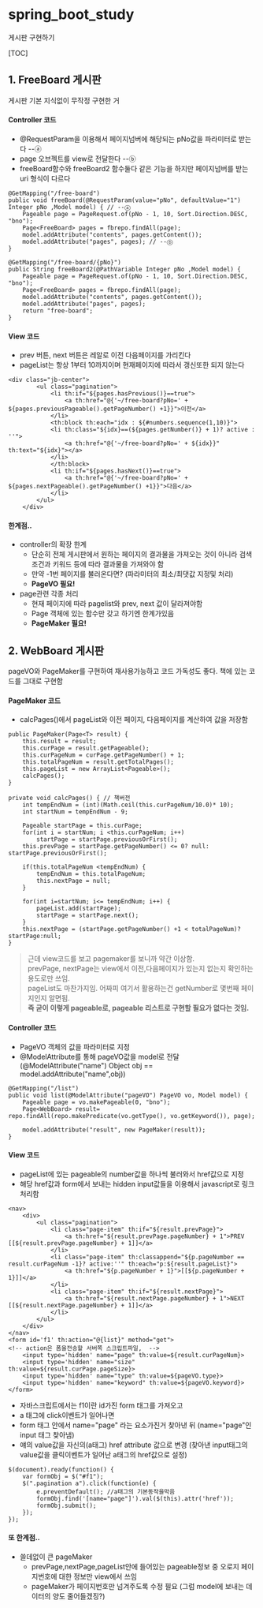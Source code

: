 # spring_boot_study
게시판 구현하기

[TOC]

## 1. FreeBoard 게시판
게시판 기본 지식없이 무작정 구현한 거

#### Controller 코드
- @RequestParam을 이용해서 페이지넘버에 해당되는 pNo값을 파라미터로 받는다 --ⓐ
- page 오브젝트를 view로 전달한다 --ⓑ
- freeBoard함수와 freeBoard2 함수둘다 같은 기능을 하지만 페이지넘버를 받는 uri 형식이 다르다

```
@GetMapping("/free-board")
public void freeBoard(@RequestParam(value="pNo", defaultValue="1") Integer pNo ,Model model) { // --ⓐ
    Pageable page = PageRequest.of(pNo - 1, 10, Sort.Direction.DESC, "bno");
    Page<FreeBoard> pages = fbrepo.findAll(page);
    model.addAttribute("contents", pages.getContent());
    model.addAttribute("pages", pages); // --ⓑ
}

@GetMapping("/free-board/{pNo}")
public String freeBoard2(@PathVariable Integer pNo ,Model model) {
    Pageable page = PageRequest.of(pNo - 1, 10, Sort.Direction.DESC, "bno");
    Page<FreeBoard> pages = fbrepo.findAll(page);
    model.addAttribute("contents", pages.getContent());
    model.addAttribute("pages", pages);
    return "free-board";
}
```

#### View 코드
- prev 버튼, next 버튼은 레알로 이전 다음페이지를 가리킨다
- pageList는 항상 1부터 10까지이며 현재페이지에 따라서 갱신또한 되지 않는다

```
<div class="jb-center">
        <ul class="pagination">
            <li th:if="${pages.hasPrevious()}==true"> 
                <a th:href="@{'~/free-board?pNo=' + ${pages.previousPageable().getPageNumber() +1}}">이전</a>
            </li>
            <th:block th:each="idx : ${#numbers.sequence(1,10)}">
            <li th:class="${idx}==(${pages.getNumber()} + 1)? active : ''">
                <a th:href="@{'~/free-board?pNo=' + ${idx}}" th:text="${idx}"></a>
            </li>
            </th:block>
            <li th:if="${pages.hasNext()}==true"> 
                <a th:href="@{'~/free-board?pNo=' + ${pages.nextPageable().getPageNumber() +1}}">다음</a>
            </li>
        </ul>
    </div>
```

#### 한계점..
- controller의 확장 한계
    - 단순히 전체 게시판에서 원하는 페이지의 결과물을 가져오는 것이 아니라 검색 조건과 키워드 등에 따라 결과물을 가져와야 함
    - 만약 -1번 페이지를 불러온다면? (파라미터의 최소/최댓값 지정및 처리)
    - **PageVO 필요!**
- page관련 각종 처리
    - 현재 페이지에 따라 pagelist와 prev, next 값이 달라져야함
    - Page 객체에 있는 함수만 갖고 하기엔 한계가있음
    - **PageMaker 필요!**

## 2. WebBoard 게시판
pageVO와 PageMaker를 구현하여 재사용가능하고 코드 가독성도 좋다.
책에 있는 코드를 그대로 구현함

#### PageMaker 코드
- calcPages()에서 pageList와 이전 페이지, 다음페이지를 계산하여 값을 저장함

```
public PageMaker(Page<T> result) {
    this.result = result;
    this.curPage = result.getPageable();
    this.curPageNum = curPage.getPageNumber() + 1;
    this.totalPageNum = result.getTotalPages();
    this.pageList = new ArrayList<Pageable>();
    calcPages();
}
    
private void calcPages() { // 책버전
    int tempEndNum = (int)(Math.ceil(this.curPageNum/10.0)* 10);
    int startNum = tempEndNum - 9;
        
    Pageable startPage = this.curPage;
    for(int i = startNum; i <this.curPageNum; i++)
        startPage = startPage.previousOrFirst();
    this.prevPage = startPage.getPageNumber() <= 0? null: startPage.previousOrFirst();
        
    if(this.totalPageNum <tempEndNum) {
        tempEndNum = this.totalPageNum;
        this.nextPage = null;
    }
        
    for(int i=startNum; i<= tempEndNum; i++) {
        pageList.add(startPage);
        startPage = startPage.next();
    }
    this.nextPage = (startPage.getPageNumber() +1 < totalPageNum)? startPage:null;
}
```

> 근데 view코드를 보고 pagemaker를 보니까 약간 이상함. <br>prevPage, nextPage는 view에서 이전,다음페이지가 있는지 없는지 확인하는 용도로만 쓰임. <br>pageList도 마찬가지임. 어짜피 여기서 활용하는건 getNumber로 몇번째 페이지인지 알면됨. <br>**즉 굳이 이렇게 pageable로, pageable 리스트로 구현할 필요가 없다는 것임.**

#### Controller 코드
- PageVO 객체의 값을 파라미터로 지정 
- @ModelAttribute를 통해 pageVO값을 model로 전달 (@ModelAttribute("name") Object obj == model.addAttribute("name",obj))

```
@GetMapping("/list")
public void list(@ModelAttribute("pageVO") PageVO vo, Model model) {
    Pageable page = vo.makePageable(0, "bno");
    Page<WebBoard> result= repo.findAll(repo.makePredicate(vo.getType(), vo.getKeyword()), page);
        
    model.addAttribute("result", new PageMaker(result));
}
```

#### View 코드
- pageList에 있는 pageable의 number값을 하나씩 불러와서 href값으로 지정
- 해당 href값과 form에서 보내는 hidden input값들을 이용해서 javascript로 링크처리함

```
<nav>
    <div>
        <ul class="pagination">
            <li class="page-item" th:if="${result.prevPage}">
                <a th:href="${result.prevPage.pageNumber} + 1">PREV [[${result.prevPage.pageNumber} + 1]]</a>
            </li>
            <li class="page-item" th:classappend="${p.pageNumber == result.curPageNum -1}? active:''" th:each="p:${result.pageList}">
                <a th:href="${p.pageNumber + 1}">[[${p.pageNumber + 1}]]</a>
            </li>
            <li class="page-item" th:if="${result.nextPage}">
                <a th:href="${result.nextPage.pageNumber} + 1">NEXT [[${result.nextPage.pageNumber} + 1]]</a>
            </li>
        </ul>
    </div>
</nav>
<form id='f1' th:action="@{list}" method="get">
<!-- action은 폼을전송할 서버쪽 스크립트파일,  -->
    <input type='hidden' name="page" th:value=${result.curPageNum}>
    <input type='hidden' name="size" th:value=${result.curPage.pageSize}>
    <input type='hidden' name="type" th:value=${pageVO.type}>
    <input type='hidden' name="keyword" th:value=${pageVO.keyword}>
</form>
```

- 자바스크립트에서는 f1이란 id가진 form 태그를 가져오고
- a 태그에 click이벤트가 일어나면 
- form 태그 안에서 name="page" 라는 요소가진거 찾아낸 뒤 (name="page"인 input 태그 찾아냄)
- 얘의 value값을 자신의(a태그) href attribute 값으로 변경 (찾아낸 input태그의 value값을 클릭이벤트가 일어난 a태그의 href값으로 설정)

```
$(document).ready(function() {
    var formObj = $("#f1");
    $(".pagination a").click(function(e) { 
        e.preventDefault(); //a태그의 기본동작을막음
        formObj.find('[name="page"]').val($(this).attr('href')); 
        formObj.submit();
    });
});
```

#### 또 한계점..
- 쓸데없이 큰 pageMaker
    - prevPage,nextPage,pageList안에 들어있는 pageable정보 중 오로지 페이지번호에 대한 정보만 view에서 쓰임
    - pageMaker가 페이지번호만 넘겨주도록 수정 필요 (그럼 model에 보내는 데이터의 양도 줄어들겠징?)

